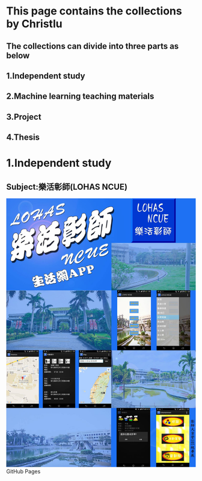 # This page contains the collections by Christlu 
## The collections can divide into three parts as below
## 1.Independent study
## 2.Machine learning teaching materials
## 3.Project
## 4.Thesis

# 1.Independent study
## Subject:樂活彰師(LOHAS NCUE)
![image](https://github.com/Christlu89/Christlu89.github.io/blob/master/13170046_667514200047411_1142613922_o.jpg)
GitHub Pages
